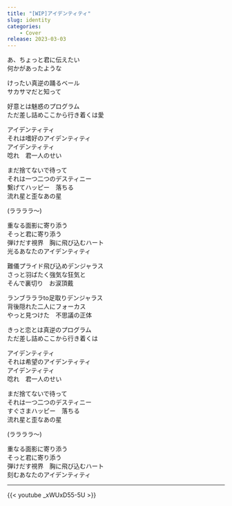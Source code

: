 ```yaml
---
title: "[WIP]アイデンティティ"
slug: identity
categories:
    - Cover
release: 2023-03-03
---
```


あ、ちょっと君に伝えたい  
何かがあったような  

けったい真逆の踊るベール  
サカサマだと知って  

好意とは魅惑のプログラム  
ただ差し詰めここから行き着くは愛  

アイデンティティ  
それは嗜好のアイデンティティ  
アイデンティティ  
唸れ　君一人のせい  

まだ捨てないで待って  
それは一つ二つのデスティニー  
繋げてハッピー　落ちる  
流れ星と歪なあの星  

(ララララ～)  

重なる面影に寄り添う  
そっと君に寄り添う  
弾けだす視界　胸に飛び込むハート  
光るあなたのアイデンティティ  

難儀プライド飛び込めデンジャラス  
さっと羽ばたく強気な狂気と  
そんで裏切り　お涙頂戴  

ランブラララto足取りデンジャラス  
背後隠れた二人にフォーカス  
やっと見つけた　不思議の正体  

きっと恋とは真逆のプログラム  
ただ差し詰めここから行き着くは  

アイデンティティ  
それは希望のアイデンティティ  
アイデンティティ  
唸れ　君一人のせい  

まだ捨てないで待って  
それは一つ二つのデスティニー  
すぐさまハッピー　落ちる  
流れ星と歪なあの星  

(ララララ～)  

重なる面影に寄り添う  
そっと君に寄り添う  
弾けだす視界　胸に飛び込むハート  
刻むあなたのアイデンティティ  

---

{{< youtube _xWUxD55-5U >}}